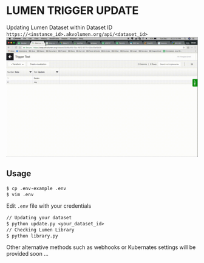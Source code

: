 # LUMEN TRIGGER UPDATE
Updating Lumen Dataset within Dataset ID `https://<instance_id>.akvolumen.org/api/<dataset_id>`
![image](https://raw.githubusercontent.com/dedenbangkit/lumen-trigger-update/master/sample/image.gif)

## Usage
```
$ cp .env-example .env
$ vim .env
```
Edit ```.env``` file with your credentials

```
// Updating your dataset
$ python update.py <your_dataset_id>
// Checking Lumen Library
$ python library.py
```

Other alternative methods such as webhooks or Kubernates settings will be provided soon ...
